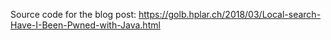 Source code for the blog post: https://golb.hplar.ch/2018/03/Local-search-Have-I-Been-Pwned-with-Java.html